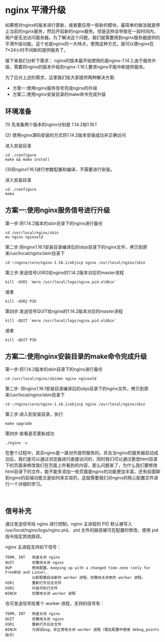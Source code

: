 # nginx 平滑升级
如果想对nginx的版本进行更新，或者要应用一些新的模块，最简单的做法就是停止当前的nginx服务，然后开启新的nginx服务。但是这样会导致在一段时间内，用户是无法访问服务器。为了解决这个问题，我们就需要用到nginx服务器提供的平滑升级功能。这个也是nginx的一大特点，使用这种方式，就可以使nginx在7*24小时不间断的提供服务了。

接下来我们分析下需求：
nginx的版本最开始使用的是nginx-1.14.2,由于服务升级，需要将nginx的版本升级到nginx-1.16.1,要求nginx不能中断提供服务。

为了应对上述的需求，这里我们给大家提供两种解决方案:
- 方案一:使用nginx服务信号完成nginx的升级
- 方案二:使用nginx安装目录的make命令完成升级

## 环境准备
(1) 先准备两个版本的nginx分别是 1.14.2和1.16.1

(2) 使用nginx源码安装的方式将1.14.2版本安装成功并正确访问

进入安装目录
```
cd ./configure 
make && make install
```
(3)将nginx1.16.1进行参数配置和编译，不需要进行安装。

进入安装目录
```
cd ./configure
make
```

## 方案一:使用nginx服务信号进行升级
第一步:将1.14.2版本的sbin目录下的nginx进行备份
```
cd /usr/local/nginx/sbin
mv nginx nginxold
```
第二步:将nginx1.16.1安装目录编译后的objs目录下的nginx文件，拷贝到原来/usr/local/nginx/sbin目录下
```
cd ~/nginx/core/nginx-1.16.1/objscp nginx /usr/local/nginx/sbin
```
第三步:发送信号USR2给nginx的1.14.2版本对应的master进程
```
kill -USR2 `more /usr/local/logs/nginx.pid.oldbin`
```
或者
```
kill -USR2 PID
```
第四步:发送信号QUIT给nginx的1.14.2版本对应的master进程
```
kill -QUIT `more /usr/local/logs/nginx.pid.oldbin`
```
或者
```
kill -QUIT PID
```

## 方案二:使用nginx安装目录的make命令完成升级
第一步:将1.14.2版本的sbin目录下的nginx进行备份
```
cd /usr/local/nginx/sbinmv nginx nginxold
```

第二步: 将nginx1.16.1安装目录编译后的objs目录下的nginx文件，拷贝到原来/usr/local/nginx/sbin目录下
```
cd ~/nginx/core/nginx-1.16.1/objscp nginx /usr/local/nginx/sbin
```
第三步:进入到安装目录，执行
```
make upgrade
```
 
第四步:查看是否更新成功
```
./nginx -v
```
在整个过程中，其实nginx是一直对外提供服务的。并且当nginx的服务器启动成功后，我们是可以通过浏览器进行直接访问的，同时我们可以通过更改html目录下的页面来修改我们在页面上所看到的内容，那么问题来了，为什么我们要修改html目录下的文件，能不能多添加一些页面是nginx的功能更加丰富，还有前面聊到nginx的前端功能又是如何来实现的，这就需要我们对nginx的核心配置文件进行一个详细的学习。

<br>

## 信号补充
通过发送信号给 nginx 进行控制。nginx 主进程的 PID 默认被写入 /usr/local/nginx/logs/nginx.pid。
pid 文件的路径被可在配置时修改，使用 pid 指令指定其他路径。

nginx 主进程支持如下信号：
```
TERM, INT   快速关闭 nginx
QUIT        优雅地关闭 nginx
HUP         修改配置，keeping up with a changed time zone (only for FreeBSD and Linux),
            以新配置启动新的 worker 进程，优雅地关闭老的 worker 进程。
USR1        重新打开日志文件
USR2        升级可执行文件
WINCH       优雅地关闭 worker 进程
```

也可发送信号给某个 worker 进程，支持的信号有：
```
TERM, INT   快速关闭 nginx
QUIT        优雅地关闭 nginx
USR1        重新打开日志文件
WINCH       为调试bug，非正常地关闭 worker 进程（需在配置中使用 debug_points 指令）
```
